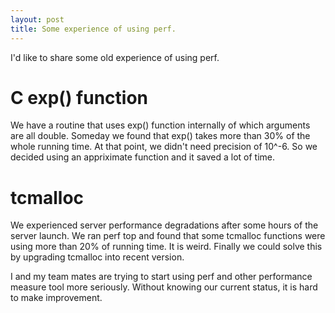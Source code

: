 ```yaml
---
layout: post
title: Some experience of using perf.
---
```

 
I'd like to share some old experience of using perf.

# C exp() function
We have a routine that uses exp() function internally of which arguments are all double. Someday we found that exp() takes more than 30% of the whole running time. At that point, we didn't need precision of 10^-6. So we decided using an appriximate function and it saved a lot of time.

# tcmalloc
We experienced server performance degradations after some hours of the server launch. We ran perf top and found that some tcmalloc functions were using more than 20% of running time. It is weird. Finally we could solve this by upgrading tcmalloc into recent version.


I and my team mates are trying to start using perf and other performance measure tool more seriously. Without knowing our current status, it is hard to make improvement.
